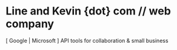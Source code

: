 # Line and Kevin {dot} com // web company

[ Google | Microsoft ] API tools for collaboration & small business
